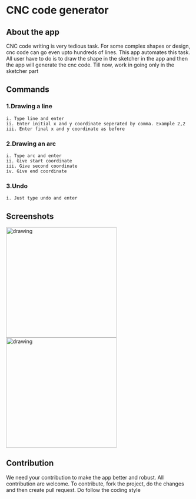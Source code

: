 # CNC code generator

## About the app
CNC code writing is very tedious task. For some complex shapes or design, cnc code can go even upto hundreds of lines. 
This app automates this task. All user have to do is to draw the shape in the sketcher in the app and then the app will generate the cnc code. 
Till now, work in going only in the sketcher part


## Commands
### 1.Drawing a line
    i. Type line and enter
    ii. Enter initial x and y coordinate seperated by comma. Example 2,2
    iii. Enter final x and y coordinate as before
### 2.Drawing an arc
    i. Type arc and enter
    ii. Give start coordinate
    iii. Give second coordinate
    iv. Give end coordinate
### 3.Undo
    i. Just type undo and enter

## Screenshots
<img src="https://github.com/Samuel-Aktar-Laskar/CNC-Code-Generator/assets/83684042/4e0e2463-4480-45dc-89b1-d01509c3cc69" alt="drawing" width="300"/>
<img src="https://github.com/Samuel-Aktar-Laskar/CNC-Code-Generator/assets/83684042/74104a7f-da51-4162-aba6-f1d2bad82b22" alt="drawing" width="300"/>




## Contribution
We need your contribution to make the app better and robust. All contribution are welcome. To contribute, fork the project, do the changes and then create pull request. 
Do follow the coding style
